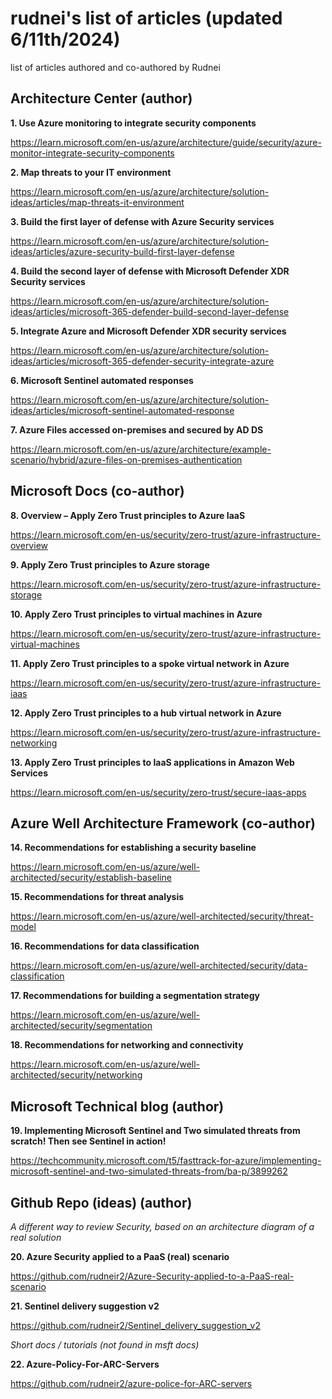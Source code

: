 # rudnei's list of articles (updated 6/11th/2024)
list of articles authored and co-authored by Rudnei

## Architecture Center (author)

**1. Use Azure monitoring to integrate security components**

https://learn.microsoft.com/en-us/azure/architecture/guide/security/azure-monitor-integrate-security-components

**2. Map threats to your IT environment**

https://learn.microsoft.com/en-us/azure/architecture/solution-ideas/articles/map-threats-it-environment

**3. Build the first layer of defense with Azure Security services**

https://learn.microsoft.com/en-us/azure/architecture/solution-ideas/articles/azure-security-build-first-layer-defense

**4. Build the second layer of defense with Microsoft Defender XDR Security services**

https://learn.microsoft.com/en-us/azure/architecture/solution-ideas/articles/microsoft-365-defender-build-second-layer-defense

**5. Integrate Azure and Microsoft Defender XDR security services**

https://learn.microsoft.com/en-us/azure/architecture/solution-ideas/articles/microsoft-365-defender-security-integrate-azure

**6. Microsoft Sentinel automated responses**

https://learn.microsoft.com/en-us/azure/architecture/solution-ideas/articles/microsoft-sentinel-automated-response

**7. Azure Files accessed on-premises and secured by AD DS**

https://learn.microsoft.com/en-us/azure/architecture/example-scenario/hybrid/azure-files-on-premises-authentication


## Microsoft Docs (co-author)

**8. Overview – Apply Zero Trust principles to Azure IaaS**

https://learn.microsoft.com/en-us/security/zero-trust/azure-infrastructure-overview

**9. Apply Zero Trust principles to Azure storage**

https://learn.microsoft.com/en-us/security/zero-trust/azure-infrastructure-storage

**10. Apply Zero Trust principles to virtual machines in Azure**

https://learn.microsoft.com/en-us/security/zero-trust/azure-infrastructure-virtual-machines

**11. Apply Zero Trust principles to a spoke virtual network in Azure**

https://learn.microsoft.com/en-us/security/zero-trust/azure-infrastructure-iaas

**12. Apply Zero Trust principles to a hub virtual network in Azure**

https://learn.microsoft.com/en-us/security/zero-trust/azure-infrastructure-networking

**13. Apply Zero Trust principles to IaaS applications in Amazon Web Services**

https://learn.microsoft.com/en-us/security/zero-trust/secure-iaas-apps



## Azure Well Architecture Framework (co-author)

**14. Recommendations for establishing a security baseline**

https://learn.microsoft.com/en-us/azure/well-architected/security/establish-baseline

**15. Recommendations for threat analysis**

https://learn.microsoft.com/en-us/azure/well-architected/security/threat-model

**16. Recommendations for data classification**

https://learn.microsoft.com/en-us/azure/well-architected/security/data-classification

**17. Recommendations for building a segmentation strategy**

https://learn.microsoft.com/en-us/azure/well-architected/security/segmentation

**18. Recommendations for networking and connectivity**

https://learn.microsoft.com/en-us/azure/well-architected/security/networking


## Microsoft Technical blog (author)

**19. Implementing Microsoft Sentinel and Two simulated threats from scratch! Then see Sentinel in action!**

https://techcommunity.microsoft.com/t5/fasttrack-for-azure/implementing-microsoft-sentinel-and-two-simulated-threats-from/ba-p/3899262


## Github Repo (ideas) (author) 

*A different way to review Security, based on an architecture diagram of a real solution*

**20. Azure Security applied to a PaaS (real) scenario**

https://github.com/rudneir2/Azure-Security-applied-to-a-PaaS-real-scenario

**21. Sentinel delivery suggestion v2**

https://github.com/rudneir2/Sentinel_delivery_suggestion_v2

*Short docs / tutorials (not found in msft docs)*

**22. Azure-Policy-For-ARC-Servers**

https://github.com/rudneir2/azure-police-for-ARC-servers


